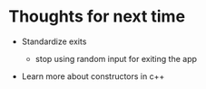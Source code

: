 # Thoughts for next time

- Standardize exits
    - stop using random input for exiting the app

- Learn more about constructors in c++
